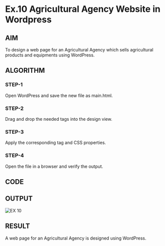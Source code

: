 # Ex.10 Agricultural Agency Website in Wordpress 
## AIM
  To design a web page for an Agricultural Agency which sells agricultural products and equipments using WordPress.

## ALGORITHM
### STEP-1
  Open WordPress and save the new file as main.html.

### STEP-2
  Drag and drop the needed tags into the design view.

### STEP-3
  Apply the corresponding tag and CSS properties.

### STEP-4
  Open the file in a browser and verify the output.
  
## CODE


## OUTPUT
![EX 10](https://github.com/Divyapriyadiya/EX10_Web-Design/assets/128477941/adfd5915-4923-4c17-8c29-4c537311d693)



## RESULT
  A web page for an Agricultural Agency is designed using WordPress.
